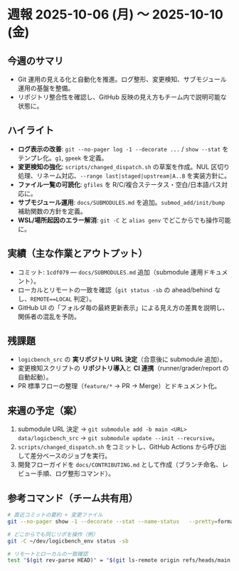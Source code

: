 # 週報 2025-10-06 (月) 〜 2025-10-10 (金)

## 今週のサマリ
- Git 運用の見える化と自動化を推進。ログ整形、変更検知、サブモジュール運用の基盤を整備。
- リポジトリ整合性を確認し、GitHub 反映の見え方もチーム内で説明可能な状態に。

## ハイライト
- **ログ表示の改善**: `git --no-pager log -1 --decorate ...` / `show --stat` をテンプレ化。`g1`, `gpeek` を定義。
- **変更検知の強化**: `scripts/changed_dispatch.sh` の草案を作成。NUL 区切り処理、リネーム対応、`--range last|staged|upstream|A..B` を実装方針に。
- **ファイル一覧の可読化**: `gfiles` を R/C/複合ステータス・空白/日本語パス対応に。
- **サブモジュール運用**: `docs/SUBMODULES.md` を追加。`submod_add/init/bump` 補助関数の方針を定義。
- **WSL/場所起因のエラー解消**: `git -C` と `alias genv` でどこからでも操作可能に。

## 実績（主な作業とアウトプット）
- コミット: `1cdf079` — `docs/SUBMODULES.md` 追加（submodule 運用ドキュメント）。
- ローカルとリモートの一致を確認（`git status -sb` の ahead/behind なし、`REMOTE==LOCAL` 判定）。
- GitHub UI の「フォルダ毎の最終更新表示」による見え方の差異を説明し、関係者の混乱を予防。

## 残課題
- `logicbench_src` の **実リポジトリ URL 決定**（合意後に submodule 追加）。
- 変更検知スクリプトの **リポジトリ導入**と **CI 連携**（runner/grader/report の自動起動）。
- PR 標準フローの整理（`feature/*` → PR → Merge）とドキュメント化。

## 来週の予定（案）
1. submodule URL 決定 → `git submodule add -b main <URL> data/logicbench_src` → `git submodule update --init --recursive`。
2. `scripts/changed_dispatch.sh` をコミットし、GitHub Actions から呼び出して差分ベースのジョブを実行。
3. 開発フローガイドを `docs/CONTRIBUTING.md` として作成（ブランチ命名、レビュー手順、ログ整形コマンド）。

## 参考コマンド（チーム共有用）
```bash
# 直近コミットの要約 + 変更ファイル
git --no-pager show -1 --decorate --stat --name-status   --pretty=format:$'%C(auto)%h%d %s %Cgreen(%cr) %C(bold blue)<%an>%Creset%n%w(0,4,4)%b'

# どこからでも同じリポを操作（例）
git -C ~/dev/logicbench_env status -sb

# リモートとローカルの一致確認
test "$(git rev-parse HEAD)" = "$(git ls-remote origin refs/heads/main | cut -f1)" && echo REMOTE==LOCAL
```
